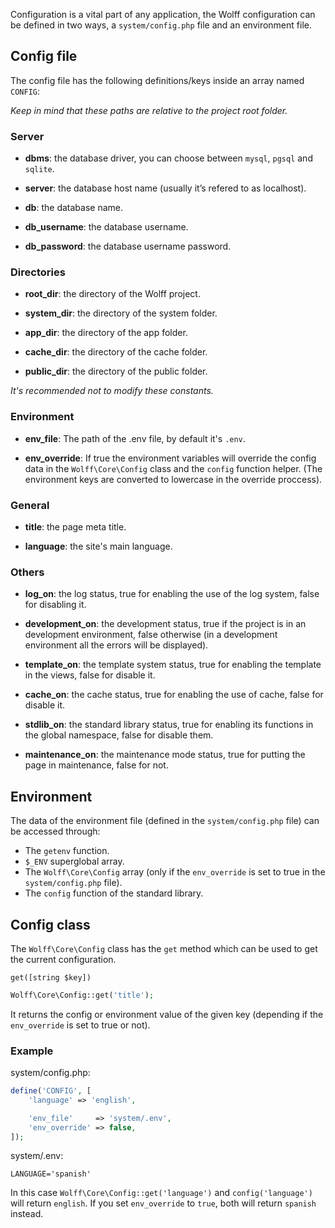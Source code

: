 Configuration is a vital part of any application, the Wolff configuration can be defined in two ways, a `system/config.php` file and an environment file.

## Config file

The config file has the following definitions/keys inside an array named `CONFIG`:

_Keep in mind that these paths are relative to the project root folder._

### Server

* **dbms**: the database driver, you can choose between `mysql`, `pgsql` and `sqlite`.

* **server**: the database host name (usually it’s refered to as localhost).

* **db**: the database name.

* **db_username**: the database username.

* **db_password**: the database username password.

### Directories

* **root_dir**: the directory of the Wolff project.

* **system_dir**: the directory of the system folder.

* **app_dir**: the directory of the app folder.

* **cache_dir**: the directory of the cache folder.

* **public_dir**: the directory of the public folder.

_It's recommended not to modify these constants._

### Environment

* **env_file**: The path of the .env file, by default it's `.env`.

* **env_override**: If true the environment variables will override the config data in the `Wolff\Core\Config` class and the `config` function helper. (The environment keys are converted to lowercase in the override proccess).

### General

* **title**: the page meta title.

* **language**: the site's main language.

### Others

* **log_on**: the log status, true for enabling the use of the log system, false for disabling it.

* **development_on**: the development status, true if the project is in an development environment, false otherwise (in a development environment all the errors will be displayed).

* **template_on**: the template system status, true for enabling the template in the views, false for disable it.

* **cache_on**: the cache status, true for enabling the use of cache, false for disable it.

* **stdlib_on**: the standard library status, true for enabling its functions in the global namespace, false for disable them.

* **maintenance_on**: the maintenance mode status, true for putting the page in maintenance, false for not.

## Environment

The data of the environment file (defined in the `system/config.php` file) can be accessed through:

* The `getenv` function.
* `$_ENV` superglobal array.
* The `Wolff\Core\Config` array (only if the `env_override` is set to true in the `system/config.php` file).
* The `config` function of the standard library.

## Config class

The `Wolff\Core\Config` class has the `get` method which can be used to get the current configuration.

`get([string $key])`

```php
Wolff\Core\Config::get('title');
```

It returns the config or environment value of the given key (depending if the `env_override` is set to true or not).

### Example

system/config.php:

```php
define('CONFIG', [
    'language' => 'english',

    'env_file'     => 'system/.env',
    'env_override' => false,
]);
```

system/.env:

```
LANGUAGE='spanish'
```

In this case `Wolff\Core\Config::get('language')` and `config('language')` will return `english`. If you set `env_override` to `true`, both will return `spanish` instead.
